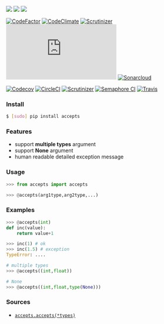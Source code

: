 [![](https://img.shields.io/pypi/pyversions/accepts.svg?maxAge=86400)](https://pypi.org/pypi/accepts/)
[![](https://img.shields.io/pypi/v/accepts.svg?maxAge=86400)](https://pypi.org/pypi/accepts/)
[![](https://img.shields.io/badge/libraries.io-accepts-green.svg?maxAge=86400)](https://libraries.io/pypi/accepts)

[![CodeFactor](https://www.codefactor.io/repository/github/looking-for-a-job/accepts.py/badge)](https://www.codefactor.io/repository/github/looking-for-a-job/accepts.py)
[![CodeClimate](https://codeclimate.com/github/looking-for-a-job/accepts.py/badges/gpa.svg)](https://codeclimate.com/github/looking-for-a-job/accepts.py)
[![Scrutinizer](https://scrutinizer-ci.com/g/looking-for-a-job/accepts.py/badges/quality-score.png?b=master)](https://scrutinizer-ci.com/g/looking-for-a-job/accepts.py/)
[![BetterCodeHub](https://bettercodehub.com/edge/badge/looking-for-a-job/accepts.py?branch=master)](https://bettercodehub.com/results/looking-for-a-job/accepts.py)
[![Sonarcloud](https://sonarcloud.io/api/project_badges/measure?project=accepts.py&metric=code_smells)](https://sonarcloud.io/dashboard?id=accepts.py)

[![Codecov](https://codecov.io/gh/looking-for-a-job/accepts.py/branch/master/graph/badge.svg)](https://codecov.io/gh/looking-for-a-job/accepts.py)
[![CircleCI](https://circleci.com/gh/looking-for-a-job/accepts.py/tree/master.svg?style=svg)](https://circleci.com/gh/looking-for-a-job/accepts.py/tree/master)
[![Scrutinizer](https://scrutinizer-ci.com/g/looking-for-a-job/accepts.py/badges/build.png?b=master)](https://scrutinizer-ci.com/g/looking-for-a-job/accepts.py/)
[![Semaphore CI](https://semaphoreci.com/api/v1/looking-for-a-job/accepts-py/branches/master/shields_badge.svg)](https://semaphoreci.com/looking-for-a-job/accepts-py)
[![Travis](https://api.travis-ci.org/looking-for-a-job/accepts.py.svg?branch=master)](https://travis-ci.org/looking-for-a-job/accepts.py/)

### Install

```bash
$ [sudo] pip install accepts
```

### Features

*	support **multiple types** argument
*	support **None** argument
*	human readable detailed exception message

### Usage

```python
>>> from accepts import accepts

>>> @accepts(arg1type,arg2type,...)
```

### Examples

```python
>>> @accepts(int)
def inc(value):
	return value+1

>>> inc(1) # ok
>>> inc(1.5) # exception
TypeError: ....

# multiple types
>>> @accepts((int,float))

# None
>>> @accepts((int,float,type(None)))
```

### Sources

+   [`accepts.accepts(*types)`](https://github.com/looking-for-a-job/accepts.py/blob/master/accepts/__init__.py)